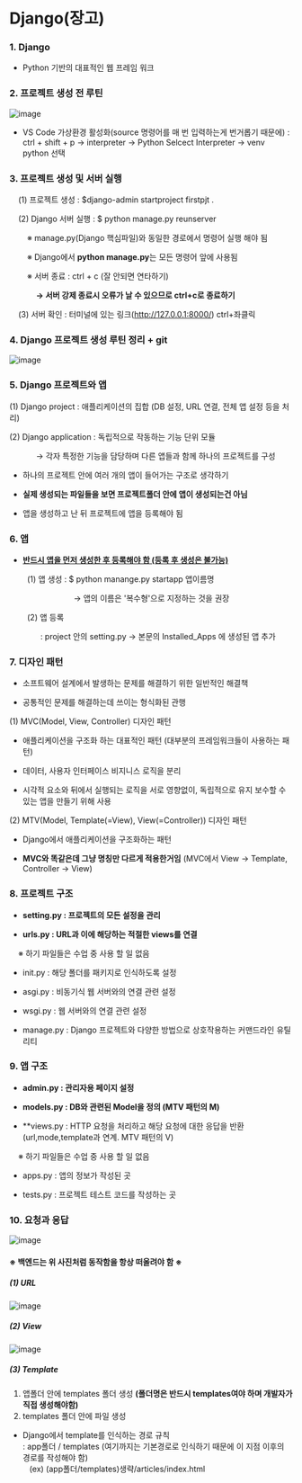 # Django(장고)

### 1. Django

- Python 기반의 대표적인 웹 프레임 워크

### 2. 프로젝트 생성 전 루틴

![image](https://github.com/JeongJonggil/TIL/assets/139416006/d74509f2-5173-4741-854a-3d0ce0901ab3)


- VS Code 가상환경 활성화(source 명령어를 매 번 입력하는게 번거롭기 때문에)
  : ctrl + shift + p → interpreter →  Python Selcect Interpreter → venv python 선택

### 3. 프로젝트 생성 및 서버 실행

    (1) 프로젝트 생성 : $django-admin startproject firstpjt .

    (2) Django 서버 실행 : $ python manage.py reunserver

        ※ manage.py(Django 핵심파일)와 동일한 경로에서 명령어 실행 해야 됨

        ※ Django에서 **python manage.py**는 모든 명령어 앞에 사용됨

        ※ 서버 종료 : ctrl + c (잘 안되면 연타하기)

            **→ 서버 강제 종료시 오류가 날 수 있으므로 ctrl+c로  종료하기**

    (3) 서버 확인 : 터미널에 있는 링크(http://127.0.0.1:8000/) ctrl+좌클릭

### 4. Django 프로젝트 생성 루틴 정리 + git

![image](https://github.com/JeongJonggil/TIL/assets/139416006/4ed41c74-9ab1-4c02-8ef9-9985655562f8)


### 5. Django 프로젝트와 앱

(1) Django project : 애플리케이션의 집합 (DB 설정, URL 연결, 전체 앱 설정 등을 처리)

(2) Django application : 독립적으로 작동하는 기능 단위 모듈

            → 각자 특정한 기능을 담당하며 다른 앱들과 함께 하나의 프로젝트를 구성



- 하나의 프로젝트 안에 여러 개의 앱이 들어가는 구조로 생각하기

- **실제 생성되는 파일들을 보면  프로젝트폴더 안에 앱이 생성되는건 아님**

- 앱을 생성하고 난 뒤 프로젝트에 앱을 등록해야 됨
  
  
  
  

### 6. 앱

- <u>**반드시 앱을 먼저 생성한 후 등록해야 함 (등록 후 생성은 불가능)**</u>

        (1) 앱 생성 : $ python manange.py startapp 앱이름명

                             → 앱의 이름은 '복수형'으로 지정하는 것을 권장

        (2) 앱 등록

              :  project 안의 setting.py → 본문의 Installed_Apps 에 생성된 앱 추가



### 7. 디자인 패턴

- 소프트웨어 설계에서 발생하는 문제를 해결하기 위한 일반적인 해결책

- 공통적인 문제를 해결하는데 쓰이는 형식화된 관행



(1) MVC(Model, View, Controller) 디자인 패턴

- 애플리케이션을 구조화 하는 대표적인 패턴 (대부분의 프레임워크들이 사용하는 패턴)

- 데이터, 사용자 인터페이스 비지니스 로직을 분리

- 시각적 요소와 뒤에서 실행되는 로직을 서로 영향없이, 독립적으로 유지 보수할 수 있는 앱을 만들기 위해 사용



(2) MTV(Model, Template(=View), View(=Controller)) 디자인 패턴

- Django에서 애플리케이션을 구조화하는 패턴

- **MVC와 똑같은데 그냥 명칭만 다르게 적용한거임**
  (MVC에서 View → Template, Controller → View)



### 8. 프로젝트 구조

- **setting.py : 프로젝트의 모든 설정을 관리**

- **urls.py : URL과 이에 해당하는 적절한 views를 연결**



    ※ 하기 파일들은 수업 중 사용 할 일 없음

- init.py : 해당 폴더를 패키지로 인식하도록 설정

- asgi.py : 비동기식 웹 서버와의 연결 관련 설정

- wsgi.py : 웹 서버와의 연결 관련 설정

- manage.py : Django 프로젝트와 다양한 방법으로 상호작용하는 커맨드라인 유틸리티 



### 9. 앱 구조

- **admin.py : 관리자용 페이지 설정**

- **models.py : DB와 관련된 Model을 정의 (MTV 패턴의 M)**

- **views.py : HTTP 요청을 처리하고 해당 요청에 대한 응답을 반환 (url,mode,template과 연계. MTV 패턴의 V)
  
  

    ※ 하기 파일들은 수업 중 사용 할 일 없음

- apps.py : 앱의 정보가 작성된 곳

- tests.py : 프로젝트 테스트 코드를 작성하는 곳



### 10. 요청과 응답

![image](https://github.com/JeongJonggil/TIL/assets/139416006/867fde7c-a30b-40ec-b030-a86592cc6898)


#### ※ 백엔드는 위 사진처럼 동작함을 항상 떠올려야 함 ※



##### (1) URL
![image](https://github.com/JeongJonggil/TIL/assets/139416006/8d675540-35fb-4d09-ace6-d0e9798b91b3)


##### (2) View
![image](https://github.com/JeongJonggil/TIL/assets/139416006/218dc62b-2aae-4b9e-88e5-b6c19a0935d5)

##### (3) Template
1) 앱폴더 안에 templates 폴더 생성 **(폴더명은 반드시 templates여야 하며 개발자가 직접 생성해야함)**
2) templates 폴더 안에 파일 생성
- Django에서 template를 인식하는 경로 규칙  
  : app폴더 / templates (여기까지는 기본경로로 인식하기 때문에 이 지점 이후의 경로를 작성해야 함)  
     (ex) (app폴더/templates)생략/articles/index.html
    

